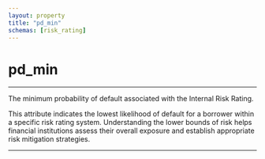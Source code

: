 ```yaml
---
layout: property
title: "pd_min"
schemas: [risk_rating]
---
```


# pd_min

---

The minimum probability of default associated with the Internal Risk Rating.

This attribute indicates the lowest likelihood of default for a borrower within a specific risk rating system. Understanding the lower bounds of risk helps financial institutions assess their overall exposure and establish appropriate risk mitigation strategies.

---
